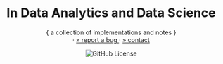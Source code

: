 <!-- PROJECT SUMMARY -->
<p align="center">
  <h1 align="center"> In Data Analytics and Data Science </h1>

  <p align="center">
    { a collection of implementations and notes }
    </br>
    ·
    <a href="https://github.com/know-playground/dat-camp/issues">» report a bug </a>
    ·
    <a href="https://github.com/procrasprincess">» contact </a>
  </p>

  <div align="center">

![GitHub License](https://img.shields.io/badge/License-MIT-Green)

  </div>
</p>
